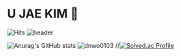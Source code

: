 # U JAE KIM 🤞
![Hits](https://hits.seeyoufarm.com/api/count/incr/badge.svg?url=https%3A%2F%2Fgithub.com%2Fkimujae&count_bg=%23FFDAC7&title_bg=%23FFADAD&icon=&icon_color=%23E7E7E7&title=hits&edge_flat=false)
![header](https://capsule-render.vercel.app/api?type=waving&color=gradient&height=200&section=header&text=Hello%20UJae%20World&fontSize=50&fontColor=000000&animation=twinkling)

![Anurag's GitHub stats](https://github-readme-stats.vercel.app/api?username=kimujae&show_icons=true&theme=transparent&include_all_commits=True)
![dnwo0103](https://solvedac-readme-badge.vercel.app/api/v1/badge?user=dnwo0103&theme=swift&size=medium&compact=1&use_back_color=0&use_border=1&use_shadow=1)
//[![Solved.ac Profile](http://mazassumnida.wtf/api/v2/generate_badge?boj=dnwo0103)](https://solved.ac/dnwo0103/)
